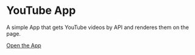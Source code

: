 # YouTube App

A simple App that gets YouTube videos by API and renderes them on the page.

<a href="https://fervent-knuth-420c23.netlify.app/">Open the App</a>
